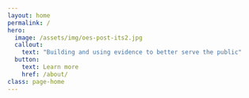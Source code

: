 ```yaml
---
layout: home
permalink: /
hero:
  image: /assets/img/oes-post-its2.jpg
  callout:
    text: "Building and using evidence to better serve the public"
  button:
    text: Learn more
    href: /about/
class: page-home
---
```


